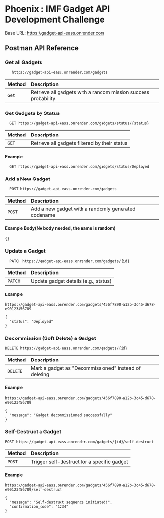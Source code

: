# Phoenix : IMF Gadget API Development Challenge

Base URL: https://gadget-api-eass.onrender.com

## Postman API Reference

### Get all Gadgets

```http
   https://gadget-api-eass.onrender.com/gadgets
```

| Method | Description                                                    |
| :----- | :------------------------------------------------------------- |
| `Get`  | Retrieve all gadgets with a random mission success probability |

### Get Gadgets by Status

```http
  GET https://gadget-api-eass.onrender.com/gadgets/status/{status}
```

| Method | Description                                   |
| :----- | :-------------------------------------------- |
| `GET`  | Retrieve all gadgets filtered by their status |

#### Example

```http
  GET https://gadget-api-eass.onrender.com/gadgets/status/Deployed

```

### Add a New Gadget

```http
  POST https://gadget-api-eass.onrender.com/gadgets

```

| Method | Description                                         |
| :----- | :-------------------------------------------------- |
| `POST` | Add a new gadget with a randomly generated codename |

#### Example Body(No body needed, the name is random)

```
{}
```

### Update a Gadget

```http
  PATCH https://gadget-api-eass.onrender.com/gadgets/{id}

```

| Method  | Description                          |
| :------ | :----------------------------------- |
| `PATCH` | Update gadget details (e.g., status) |

#### Example

```
https://gadget-api-eass.onrender.com/gadgets/456f7890-a12b-3c45-d678-e90123456789
```

```
{
  "status": "Deployed"
}
```

### Decommission (Soft Delete) a Gadget

```http
DELETE https://gadget-api-eass.onrender.com/gadgets/{id}

```

| Method   | Description                                           |
| :------- | :---------------------------------------------------- |
| `DELETE` | Mark a gadget as "Decommissioned" instead of deleting |

#### Example

```
https://gadget-api-eass.onrender.com/gadgets/456f7890-a12b-3c45-d678-e90123456789
```

```
{
  "message": "Gadget decommissioned successfully"
}
```

### Self-Destruct a Gadget

```http
POST https://gadget-api-eass.onrender.com/gadgets/{id}/self-destruct

```

| Method | Description                                 |
| :----- | :------------------------------------------ |
| `POST` | Trigger self-destruct for a specific gadget |

#### Example

```
https://gadget-api-eass.onrender.com/gadgets/456f7890-a12b-3c45-d678-e90123456789/self-destruct
```

```
{
  "message": "Self-destruct sequence initiated!",
  "confirmation_code": "1234"
}
```
